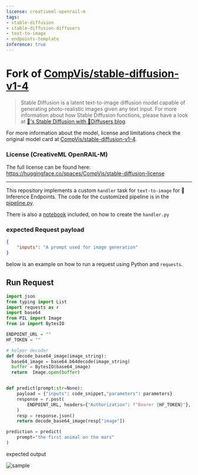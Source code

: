```yaml
---
license: creativeml-openrail-m
tags:
- stable-diffusion
- stable-diffusion-diffusers
- text-to-image
- endpoints-template
inference: true
---
```


# Fork of [CompVis/stable-diffusion-v1-4](https://huggingface.co/CompVis/stable-diffusion-v1-4)

> Stable Diffusion is a latent text-to-image diffusion model capable of generating photo-realistic images given any text input.
> For more information about how Stable Diffusion functions, please have a look at [🤗's Stable Diffusion with 🧨Diffusers blog](https://huggingface.co/blog/stable_diffusion).

For more information about the model, license and limitations check the original model card at [CompVis/stable-diffusion-v1-4](https://huggingface.co/CompVis/stable-diffusion-v1-4).

### License (CreativeML OpenRAIL-M)

The full license can be found here: https://huggingface.co/spaces/CompVis/stable-diffusion-license

---

This repository implements a custom `handler` task for `text-to-image` for 🤗 Inference Endpoints. The code for the customized pipeline is in the [pipeline.py](https://huggingface.co/philschmid/stable-diffusion-v1-4-endpoints/blob/main/handler.py).

There is also a [notebook](https://huggingface.co/philschmid/stable-diffusion-v1-4-endpoints/blob/main/create_handler.ipynb) included, on how to create the `handler.py`

### expected Request payload
```json
{
    "inputs": "A prompt used for image generation"
}
```

below is an example on how to run a request using Python and `requests`.

## Run Request 
```python
import json
from typing import List
import requests as r
import base64
from PIL import Image
from io import BytesIO

ENDPOINT_URL = ""
HF_TOKEN = ""

# helper decoder
def decode_base64_image(image_string):
  base64_image = base64.b64decode(image_string)
  buffer = BytesIO(base64_image)
  return  Image.open(buffer)


def predict(prompt:str=None):
    payload = {"inputs": code_snippet,"parameters": parameters}
    response = r.post(
        ENDPOINT_URL, headers={"Authorization": f"Bearer {HF_TOKEN}"}, json={"inputs": prompt}
    )
    resp = response.json()
    return decode_base64_image(resp["image"])

prediction = predict(
    prompt="the first animal on the mars"
)
```
expected output

![sample](sample.jpg)
